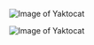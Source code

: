 ![Image of Yaktocat](https://octodex.github.com/images/yaktocat.png)

![Image of Yaktocat](https://octodex.github.com/images/yaktocat.png)
